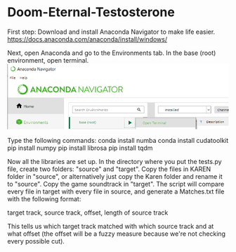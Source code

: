 # Doom-Eternal-Testosterone

First step: Download and install Anaconda Navigator to make life easier. 
https://docs.anaconda.com/anaconda/install/windows/

Next, open Anaconda and go to the Environments tab. In the base (root) environment, open terminal.
![Base Terminal](/Screenshot_320.png)

Type the following commands:
conda install numba
conda install cudatoolkit
pip install numpy
pip install librosa
pip install tqdm


Now all the libraries are set up. In the directory where you put the tests.py file, create two folders: "source" and "target". 
Copy the files in KAREN folder in "source", or alternatively just copy the Karen folder and rename it to "source". 
Copy the game soundtrack in "target". 
The script will compare every file in target with every file in source, and generate a Matches.txt file with the following format:

target track, source track, offset, length of source track

This tells us which target track matched with which source track and at what offset (the offset will be a fuzzy measure because we're not checking 
every possible cut).